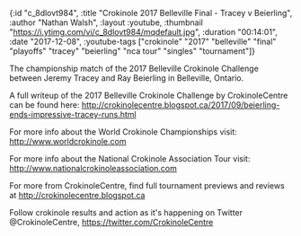 {:id "c_8dlovt984",
 :title "Crokinole 2017 Belleville Final - Tracey v Beierling",
 :author "Nathan Walsh",
 :layout :youtube,
 :thumbnail "https://i.ytimg.com/vi/c_8dlovt984/mqdefault.jpg",
 :duration "00:14:01",
 :date "2017-12-08",
 :youtube-tags
 ["crokinole"
  "2017"
  "belleville"
  "final"
  "playoffs"
  "tracey"
  "beierling"
  "nca tour"
  "singles"
  "tournament"]}


The championship match of the 2017 Belleville Crokinole Challenge between Jeremy Tracey and Ray Beierling in Belleville, Ontario.

A full writeup of the 2017 Belleville Crokinole Challenge by CrokinoleCentre can be found here: http://crokinolecentre.blogspot.ca/2017/09/beierling-ends-impressive-tracey-runs.html

For more info about the World Crokinole Championships visit: http://www.worldcrokinole.com

For more info about the National Crokinole Association Tour visit: http://www.nationalcrokinoleassociation.com

For more from CrokinoleCentre, find full tournament previews and reviews at http://crokinolecentre.blogspot.ca

Follow crokinole results and action as it's happening on Twitter @CrokinoleCentre, https://twitter.com/CrokinoleCentre
